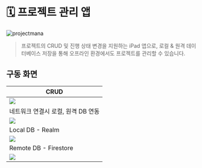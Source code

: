 # 🗓  프로젝트 관리 앱

![projectmana](https://user-images.githubusercontent.com/70251136/171104625-c3f95fe4-b258-4458-98d4-ac4150be5097.png)

> 프로젝트의 CRUD 및 진행 상태 변경을 지원하는 iPad 앱으로, 로컬 & 원격 데이터베이스 저장을 통해 오프라인 환경에서도 프로젝트를 관리할 수 있습니다.

## 구동 화면
| CRUD | 
| -------- |
| ![](https://i.imgur.com/g2WR7n6.gif) |
| 네트워크 연결시 로컬, 원격 DB 연동 |
| ![](https://i.imgur.com/eT1PPt3.gif)| 
| Local DB - Realm |
| ![](https://i.imgur.com/djEJ79p.png) |
| Remote DB - Firestore |
| ![](https://i.imgur.com/Dv0z97I.png) |
